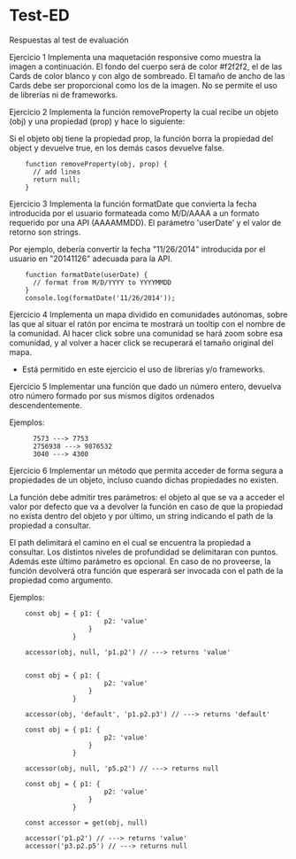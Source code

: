 # Test-ED
Respuestas al test de evaluación

Ejercicio 1
Implementa una maquetación responsive como muestra la imagen a continuación. El fondo del cuerpo será de color #f2f2f2, el de las Cards de color blanco y con algo de sombreado.
El tamaño de ancho de las Cards debe ser proporcional como los de la imagen. No se permite el uso de librerías ni de frameworks.


Ejercicio 2
Implementa la función removeProperty la cual recibe un objeto (obj) y una propiedad (prop) y hace lo siguiente:

Si el objeto obj tiene la propiedad prop, la función borra la propiedad del object y devuelve true, en los demás casos devuelve false.

        function removeProperty(obj, prop) {
          // add lines
          return null;
        }

Ejercicio 3
Implementa la función formatDate que convierta la fecha introducida por el usuario formateada como M/D/AAAA a un formato requerido por una API (AAAAMMDD). 
El parámetro 'userDate' y el valor de retorno son strings.

Por ejemplo, debería convertir la fecha "11/26/2014" introducida por el usuario en "20141126" adecuada para la API.


        function formatDate(userDate) {
          // format from M/D/YYYY to YYYYMMDD
        }
        console.log(formatDate('11/26/2014'));

Ejercicio 4
Implementa un mapa dividido en comunidades autónomas, sobre las que al situar el ratón por encima te mostrará un tooltip con el nombre de la comunidad.
Al hacer click sobre una comunidad se hará zoom sobre esa comunidad, y al volver a hacer click se recuperará el tamaño original del mapa.

* Está permitido en este ejercicio el uso de librerías y/o frameworks.

Ejercicio 5
Implementar una función que dado un número entero, devuelva otro número formado por sus mismos dígitos ordenados descendentemente.

Ejemplos:

          7573 ---> 7753
          2756938 ---> 9876532
          3040 ---> 4300
          
Ejercicio 6
Implementar un método que permita acceder de forma segura a propiedades de un objeto, incluso cuando dichas propiedades no existen.

La función debe admitir tres parámetros: 
el objeto al que se va a acceder
el valor por defecto que va a devolver la función en caso de que la propiedad no exista dentro del objeto
y por último, un string indicando el path de la propiedad a consultar.

El path delimitará el camino en el cual se encuentra la propiedad a consultar. Los distintos niveles de profundidad se delimitaran con puntos.
Además este último parámetro es opcional. En caso de no proveerse, la función devolverá otra función que esperará ser invocada con el path de la propiedad como argumento.

Ejemplos:

        const obj = { p1: {
                            p2: 'value'
                        }
                    }

        accessor(obj, null, 'p1.p2') // ---> returns 'value'


        const obj = { p1: {
                            p2: 'value'
                        }
                    }

        accessor(obj, 'default', 'p1.p2.p3') // ---> returns 'default'

        const obj = { p1: {
                            p2: 'value'
                        }
                    }

        accessor(obj, null, 'p5.p2') // ---> returns null

        const obj = { p1: {
                            p2: 'value'
                        }
                    }

        const accessor = get(obj, null)

        accessor('p1.p2') // ---> returns 'value'
        accessor('p3.p2.p5') // ---> returns null


